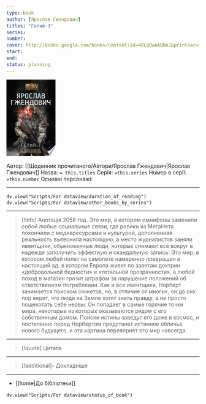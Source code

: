 ```yaml
---
type: book
author: [Ярослав Гжендович]
titles: "Гелий-3"
series:
number:
cover: http://books.google.com/books/content?id=4ULqDwAAQBAJ&printsec=frontcover&img=1&zoom=1&edge=curl&source=gbs_api
start:
end:
status: planning
---
```

![cover|150](media/cover!150-495.jpg)

Автор: [[Щоденник прочитаного/Автори/Ярослав Гжендович|Ярослав Гжендович]]
Назва: `= this.titles`
Серія:  `=this.series`
Номер в серії: `=this.number`
Основні персонажі:

---
```dataviewjs
dv.view("Scripts/For dataview/duration_of_reading")
dv.view("Scripts/For dataview/other_books_by_series")
```

---
>[!info] Анотація
>2058 год. Это мир, в котором омнифоны заменили собой любые социальные связи, где ролики из МегаНета покончили с медиаресурсами и культурой, дополненная реальность вытеснила настоящую, а место журналистов заняли ивентщики, обыкновенные люди, которые снимают все вокруг в надежде заполучить эффектную и скандальную запись. Это мир, в котором любой полет на самолете намеренно превращен в настоящий ад, в котором Европа живет по заветам доктрин «добровольной бедности» и «тотальной прозрачности», а любой поход в магазин грозит штрафом за нарушение положений об ответственном потреблении. Как и все ивентщики, Норберт занимается поиском сюжетов, но, в отличие от многих, он до сих пор верит, что люди на Земле хотят знать правду, а не просто пощекотать себе нервы. Он попадает в самые горячие точки мира, некоторые из которых оказываются рядом с его собственным домом. Поиски истины заведут его даже в космос, и постепенно перед Норбертом предстанет истинное обличье нового будущего, и эта картина перевернет его мир навсегда.
___

>[!quote] Цитата

---
>[!additional]- Докладніше

---

- [[home|До бібліотеки]]

```dataviewjs
dv.view("Scripts/For dataview/status_of_book")
```